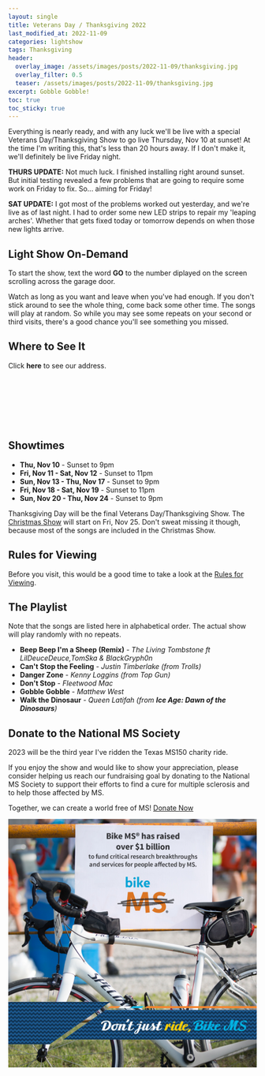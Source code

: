 ```yaml
---
layout: single
title: Veterans Day / Thanksgiving 2022
last_modified_at: 2022-11-09
categories: lightshow
tags: Thanksgiving
header:
  overlay_image: /assets/images/posts/2022-11-09/thanksgiving.jpg
  overlay_filter: 0.5
  teaser: /assets/images/posts/2022-11-09/thanksgiving.jpg
excerpt: Gobble Gobble!
toc: true
toc_sticky: true
---
```


Everything is nearly ready, and with any luck we'll be live with a special Veterans Day/Thanksgiving Show to go live Thursday, Nov 10 at sunset! At the time I'm writing this, that's less than 20 hours away. If I don't make it, we'll definitely be live Friday night.

**THURS UPDATE:** Not much luck. I finished installing right around sunset. But initial testing revealed a few problems that are going to require some work on Friday to fix. So... aiming for Friday!

**SAT UPDATE:** I got most of the problems worked out yesterday, and we're live as of last night. I had to order some new LED strips to repair my 'leaping arches'. Whether that gets fixed today or tomorrow depends on when those new lights arrive.

## Light Show On-Demand

To start the show, text the word <b>GO</b> to the number diplayed on the screen scrolling across the garage door.

Watch as long as you want and leave when you've had enough. If you don't stick around to see the whole thing, come back some other time. The songs will play at random. So while you may see some repeats on your second or third visits, there's a good chance you'll see something you missed.

## Where to See It

Click <b><a onclick="document.getElementById('imgAddress').style.visibility='visible';">here</a></b> to see our address.

<img id="imgAddress" src="/assets/images/addresspic.png" style="visibility: hidden">

## Showtimes

* **Thu, Nov 10** - Sunset to 9pm
* **Fri, Nov 11 - Sat, Nov 12** - Sunset to 11pm
* **Sun, Nov 13 - Thu, Nov 17** - Sunset to 9pm
* **Fri, Nov 18 - Sat, Nov 19** - Sunset to 11pm
* **Sun, Nov 20 - Thu, Nov 24** - Sunset to 9pm

Thanksgiving Day will be the final Veterans Day/Thanksgiving Show. The [Christmas Show](/lightshow/Christmas-2022) will start on Fri, Nov 25. Don't sweat missing it though, because most of the songs are included in the Christmas Show.

## Rules for Viewing

Before you visit, this would be a good time to take a look at the <a href="/lightshow/the_rules/">Rules for Viewing</a>.

## The Playlist
Note that the songs are listed here in alphabetical order. The actual show will play randomly with no repeats.

* **Beep Beep I'm a Sheep (Remix)** - *The Living Tombstone ft LilDeuceDeuce,TomSka & BlackGryph0n*
* **Can't Stop the Feeling** - *Justin Timberlake (from Trolls)*
* **Danger Zone** - *Kenny Loggins (from Top Gun)*
* **Don't Stop** - *Fleetwood Mac*
* **Gobble Gobble** - *Matthew West*
* **Walk the Dinosaur** - *Queen Latifah (from **Ice Age: Dawn of the Dinosaurs**)*

## Donate to the National MS Society

2023 will be the third year I've ridden the Texas MS150 charity ride.

If you enjoy the show and would like to show your appreciation, please consider helping us reach our fundraising goal by donating to the National MS Society to support their efforts to find a cure for multiple sclerosis and to help those affected by MS. 

Together, we can create a world free of MS! [Donate Now](https://mssociety.donordrive.com/participant/chadgoode)

![National MS Society - BikeMS](/assets/images/splash/social_awareness_dont-just-ride-C.jpg) 

